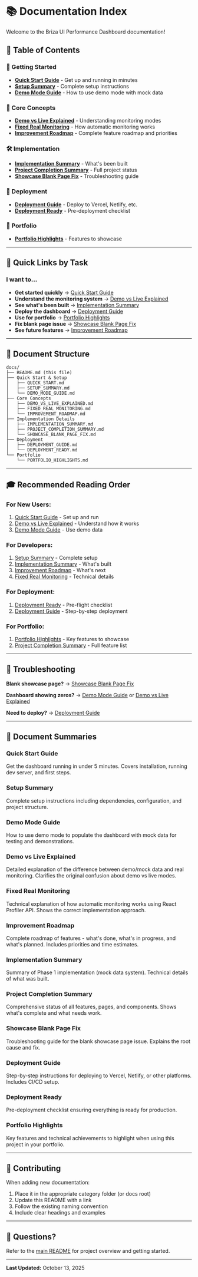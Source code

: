 # 📚 Documentation Index

Welcome to the Briza UI Performance Dashboard documentation!

## 📖 Table of Contents

### 🚀 Getting Started

- **[Quick Start Guide](QUICK_START.md)** - Get up and running in minutes
- **[Setup Summary](SETUP_SUMMARY.md)** - Complete setup instructions
- **[Demo Mode Guide](DEMO_MODE_GUIDE.md)** - How to use demo mode with mock data

### 🎯 Core Concepts

- **[Demo vs Live Explained](DEMO_VS_LIVE_EXPLAINED.md)** - Understanding monitoring modes
- **[Fixed Real Monitoring](FIXED_REAL_MONITORING.md)** - How automatic monitoring works
- **[Improvement Roadmap](IMPROVEMENT_ROADMAP.md)** - Complete feature roadmap and priorities

### 🛠️ Implementation

- **[Implementation Summary](IMPLEMENTATION_SUMMARY.md)** - What's been built
- **[Project Completion Summary](PROJECT_COMPLETION_SUMMARY.md)** - Full project status
- **[Showcase Blank Page Fix](SHOWCASE_BLANK_PAGE_FIX.md)** - Troubleshooting guide

### 🚀 Deployment

- **[Deployment Guide](DEPLOYMENT_GUIDE.md)** - Deploy to Vercel, Netlify, etc.
- **[Deployment Ready](DEPLOYMENT_READY.md)** - Pre-deployment checklist

### 💼 Portfolio

- **[Portfolio Highlights](PORTFOLIO_HIGHLIGHTS.md)** - Features to showcase

---

## 🎯 Quick Links by Task

### I want to...

- **Get started quickly** → [Quick Start Guide](QUICK_START.md)
- **Understand the monitoring system** → [Demo vs Live Explained](DEMO_VS_LIVE_EXPLAINED.md)
- **See what's been built** → [Implementation Summary](IMPLEMENTATION_SUMMARY.md)
- **Deploy the dashboard** → [Deployment Guide](DEPLOYMENT_GUIDE.md)
- **Use for portfolio** → [Portfolio Highlights](PORTFOLIO_HIGHLIGHTS.md)
- **Fix blank page issue** → [Showcase Blank Page Fix](SHOWCASE_BLANK_PAGE_FIX.md)
- **See future features** → [Improvement Roadmap](IMPROVEMENT_ROADMAP.md)

---

## 📂 Document Structure

```
docs/
├── README.md (this file)
├── Quick Start & Setup
│   ├── QUICK_START.md
│   ├── SETUP_SUMMARY.md
│   └── DEMO_MODE_GUIDE.md
├── Core Concepts
│   ├── DEMO_VS_LIVE_EXPLAINED.md
│   ├── FIXED_REAL_MONITORING.md
│   └── IMPROVEMENT_ROADMAP.md
├── Implementation Details
│   ├── IMPLEMENTATION_SUMMARY.md
│   ├── PROJECT_COMPLETION_SUMMARY.md
│   └── SHOWCASE_BLANK_PAGE_FIX.md
├── Deployment
│   ├── DEPLOYMENT_GUIDE.md
│   └── DEPLOYMENT_READY.md
└── Portfolio
    └── PORTFOLIO_HIGHLIGHTS.md
```

---

## 🎓 Recommended Reading Order

### For New Users:

1. [Quick Start Guide](QUICK_START.md) - Set up and run
2. [Demo vs Live Explained](DEMO_VS_LIVE_EXPLAINED.md) - Understand how it works
3. [Demo Mode Guide](DEMO_MODE_GUIDE.md) - Use demo data

### For Developers:

1. [Setup Summary](SETUP_SUMMARY.md) - Complete setup
2. [Implementation Summary](IMPLEMENTATION_SUMMARY.md) - What's built
3. [Improvement Roadmap](IMPROVEMENT_ROADMAP.md) - What's next
4. [Fixed Real Monitoring](FIXED_REAL_MONITORING.md) - Technical details

### For Deployment:

1. [Deployment Ready](DEPLOYMENT_READY.md) - Pre-flight checklist
2. [Deployment Guide](DEPLOYMENT_GUIDE.md) - Step-by-step deployment

### For Portfolio:

1. [Portfolio Highlights](PORTFOLIO_HIGHLIGHTS.md) - Key features to showcase
2. [Project Completion Summary](PROJECT_COMPLETION_SUMMARY.md) - Full feature list

---

## 🐛 Troubleshooting

**Blank showcase page?** → [Showcase Blank Page Fix](SHOWCASE_BLANK_PAGE_FIX.md)

**Dashboard showing zeros?** → [Demo Mode Guide](DEMO_MODE_GUIDE.md) or [Demo vs Live Explained](DEMO_VS_LIVE_EXPLAINED.md)

**Need to deploy?** → [Deployment Guide](DEPLOYMENT_GUIDE.md)

---

## 📝 Document Summaries

### Quick Start Guide

Get the dashboard running in under 5 minutes. Covers installation, running dev server, and first steps.

### Setup Summary

Complete setup instructions including dependencies, configuration, and project structure.

### Demo Mode Guide

How to use demo mode to populate the dashboard with mock data for testing and demonstrations.

### Demo vs Live Explained

Detailed explanation of the difference between demo/mock data and real monitoring. Clarifies the original confusion about demo vs live modes.

### Fixed Real Monitoring

Technical explanation of how automatic monitoring works using React Profiler API. Shows the correct implementation approach.

### Improvement Roadmap

Complete roadmap of features - what's done, what's in progress, and what's planned. Includes priorities and time estimates.

### Implementation Summary

Summary of Phase 1 implementation (mock data system). Technical details of what was built.

### Project Completion Summary

Comprehensive status of all features, pages, and components. Shows what's complete and what needs work.

### Showcase Blank Page Fix

Troubleshooting guide for the blank showcase page issue. Explains the root cause and fix.

### Deployment Guide

Step-by-step instructions for deploying to Vercel, Netlify, or other platforms. Includes CI/CD setup.

### Deployment Ready

Pre-deployment checklist ensuring everything is ready for production.

### Portfolio Highlights

Key features and technical achievements to highlight when using this project in your portfolio.

---

## 🤝 Contributing

When adding new documentation:

1. Place it in the appropriate category folder (or docs root)
2. Update this README with a link
3. Follow the existing naming convention
4. Include clear headings and examples

---

## 📧 Questions?

Refer to the [main README](../READMENEW.md) for project overview and getting started.

---

**Last Updated:** October 13, 2025
